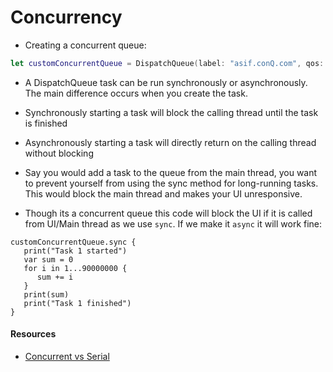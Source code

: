 # Concurrency

- Creating a concurrent queue:
```Swift
let customConcurrentQueue = DispatchQueue(label: "asif.conQ.com", qos: .background,attributes: .concurrent)
```

- A DispatchQueue task can be run synchronously or asynchronously. The main difference occurs when you create the task.

- Synchronously starting a task will block the calling thread until the task is finished
- Asynchronously starting a task will directly return on the calling thread without blocking
- Say you would add a task to the queue from the main thread, you want to prevent yourself from using the sync method for long-running tasks. This would block the main thread and makes your UI unresponsive.
- Though its a concurrent queue this code will block the UI if it is called from UI/Main thread as we use `sync`. If we make it `async` it will work fine:

```
customConcurrentQueue.sync {
   print("Task 1 started")
   var sum = 0
   for i in 1...90000000 {
      sum += i
   }
   print(sum)
   print("Task 1 finished")
}
```
#### Resources

- [Concurrent vs Serial](https://www.avanderlee.com/swift/concurrent-serial-dispatchqueue/)
